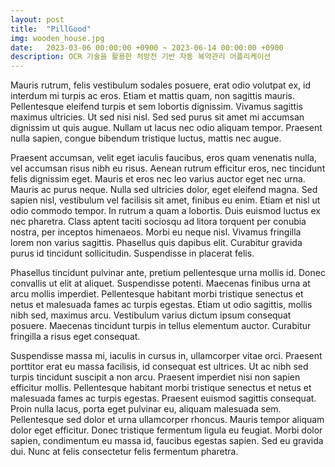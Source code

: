 ```yaml
---
layout: post
title:  "PillGood"
img: wooden_house.jpg
date:   2023-03-06 00:00:00 +0900 ~ 2023-06-14 00:00:00 +0900
description: OCR 기술을 활용한 처방전 기반 자동 복약관리 어플리케이션
---
```


Mauris rutrum, felis vestibulum sodales posuere, erat odio volutpat ex, id interdum mi turpis ac eros. Etiam et mattis quam, non sagittis mauris. Pellentesque eleifend turpis et sem lobortis dignissim. Vivamus sagittis maximus ultricies. Ut sed nisi nisl. Sed sed purus sit amet mi accumsan dignissim ut quis augue. Nullam ut lacus nec odio aliquam tempor. Praesent nulla sapien, congue bibendum tristique luctus, mattis nec augue.

Praesent accumsan, velit eget iaculis faucibus, eros quam venenatis nulla, vel accumsan risus nibh eu risus. Aenean rutrum efficitur eros, nec tincidunt felis dignissim eget. Mauris et eros nec leo varius auctor eget nec urna. Mauris ac purus neque. Nulla sed ultricies dolor, eget eleifend magna. Sed sapien nisl, vestibulum vel facilisis sit amet, finibus eu enim. Etiam et nisl ut odio commodo tempor. In rutrum a quam a lobortis. Duis euismod luctus ex nec pharetra. Class aptent taciti sociosqu ad litora torquent per conubia nostra, per inceptos himenaeos. Morbi eu neque nisl. Vivamus fringilla lorem non varius sagittis. Phasellus quis dapibus elit. Curabitur gravida purus id tincidunt sollicitudin. Suspendisse in placerat felis.

Phasellus tincidunt pulvinar ante, pretium pellentesque urna mollis id. Donec convallis ut elit at aliquet. Suspendisse potenti. Maecenas finibus urna at arcu mollis imperdiet. Pellentesque habitant morbi tristique senectus et netus et malesuada fames ac turpis egestas. Etiam ut odio sagittis, mollis nibh sed, maximus arcu. Vestibulum varius dictum ipsum consequat posuere. Maecenas tincidunt turpis in tellus elementum auctor. Curabitur fringilla a risus eget consequat.

Suspendisse massa mi, iaculis in cursus in, ullamcorper vitae orci. Praesent porttitor erat eu massa facilisis, id consequat est ultrices. Ut ac nibh sed turpis tincidunt suscipit a non arcu. Praesent imperdiet nisi non sapien efficitur mollis. Pellentesque habitant morbi tristique senectus et netus et malesuada fames ac turpis egestas. Praesent euismod sagittis consequat. Proin nulla lacus, porta eget pulvinar eu, aliquam malesuada sem. Pellentesque sed dolor et urna ullamcorper rhoncus. Mauris tempor aliquam dolor eget efficitur. Donec tristique fermentum ligula eu feugiat. Morbi dolor sapien, condimentum eu massa id, faucibus egestas sapien. Sed eu gravida dui. Nunc at felis consectetur felis fermentum pharetra.
